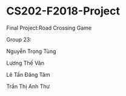 # CS202-F2018-Project
Final Project:Road Crossing Game

Group 23:

Nguyễn Trọng Tùng

Lương Thế Văn

Lê Tấn Đăng Tâm

Trần Thị Anh Thư

